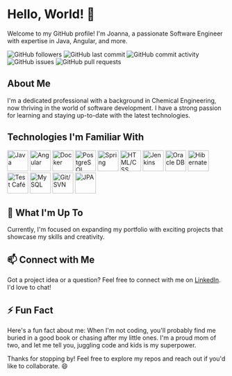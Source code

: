 # Hello, World! 👋

Welcome to my GitHub profile! I'm Joanna, a passionate Software Engineer with expertise in Java, Angular, and more.

![GitHub followers](https://img.shields.io/github/followers/jasokolowska?style=social)
![GitHub last commit](https://img.shields.io/github/last-commit/jasokolowska)
![GitHub commit activity](https://img.shields.io/github/commit-activity/m/jasokolowska)
![GitHub issues](https://img.shields.io/github/issues/jasokolowska)
![GitHub pull requests](https://img.shields.io/github/issues-pr/jasokolowska)


## About Me

I'm a dedicated professional with a background in Chemical Engineering, now thriving in the world of software development. I have a strong passion for learning and staying up-to-date with the latest technologies.

## Technologies I'm Familiar With

[<img src="https://img.icons8.com/color/48/000000/java-coffee-cup-logo.png" alt="Java" title="Java" width="48"/>](#)
[<img src="https://img.icons8.com/color/48/000000/angularjs.png" alt="Angular" title="Angular" width="48"/>](#)
[<img src="https://img.icons8.com/color/48/000000/docker.png" alt="Docker" title="Docker" width="48"/>](#)
[<img src="https://img.icons8.com/color/48/000000/postgreesql.png" alt="PostgreSQL" title="PostgreSQL" width="48"/>](#)
[<img src="https://img.icons8.com/color/48/000000/spring-logo.png" alt="Spring" title="Spring" width="48"/>](#)
[<img src="https://img.icons8.com/color/48/000000/html-5.png" alt="HTML/CSS" title="HTML/CSS" width="48"/>](#)
[<img src="https://img.icons8.com/color/48/000000/jenkins.png" alt="Jenkins" title="Jenkins" width="48"/>](#)
[<img src="https://img.icons8.com/color/48/000000/oracle-logo.png" alt="Oracle DB" title="Oracle DB" width="48"/>](#)
[<img src="https://img.icons8.com/color/48/000000/hibernate.png" alt="Hibernate" title="Hibernate" width="48"/>](#)
[<img src="https://img.icons8.com/color/48/000000/cafe.png" alt="Test Café" title="Test Café" width="48"/>](#) 
[<img src="https://img.icons8.com/color/48/000000/mysql-logo.png" alt="MySQL" title="MySQL" width="48"/>](#)
[<img src="https://img.icons8.com/color/48/000000/git.png" alt="Git/SVN" title="Git/SVN" width="48"/>](#)
[<img src="https://img.icons8.com/color/48/000000/database.png" alt="JPA" title="JPA" width="48"/>](#)


## 🔭 What I'm Up To

Currently, I'm focused on expanding my portfolio with exciting projects that showcase my skills and creativity.

## 📫 Connect with Me

Got a project idea or a question? Feel free to connect with me on [LinkedIn](https://www.linkedin.com/in/jsoko%C5%82owska/). I'd love to chat!

## ⚡ Fun Fact

Here's a fun fact about me: When I'm not coding, you'll probably find me buried in a good book or chasing after my little ones. I'm a proud mom of two, and let me tell you, juggling code and kids is my superpower.

Thanks for stopping by! Feel free to explore my repos and reach out if you'd like to collaborate. 😄
